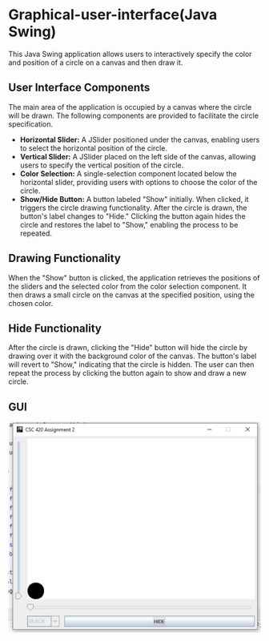 # Graphical-user-interface(Java Swing)
This Java Swing application allows users to interactively specify the color and position of a circle on a canvas and then draw it.

## User Interface Components
The main area of the application is occupied by a canvas where the circle will be drawn. The following components are provided to facilitate the circle specification.

- **Horizontal Slider:** A JSlider positioned under the canvas, enabling users to select the horizontal position of the circle.
- **Vertical Slider:** A JSlider placed on the left side of the canvas, allowing users to specify the vertical position of the circle.
- **Color Selection:** A single-selection component located below the horizontal slider, providing users with options to choose the color of the circle.
- **Show/Hide Button:** A button labeled "Show" initially. When clicked, it triggers the circle drawing functionality. After the circle is drawn, the button's label changes to "Hide." Clicking the button again hides the circle and restores the label to "Show," enabling the process to be repeated.

## Drawing Functionality
When the "Show" button is clicked, the application retrieves the positions of the sliders and the selected color from the color selection component. It then draws a small circle on the canvas at the specified position, using the chosen color.

## Hide Functionality
After the circle is drawn, clicking the "Hide" button will hide the circle by drawing over it with the background color of the canvas. The button's label will revert to "Show," indicating that the circle is hidden. The user can then repeat the process by clicking the button again to show and draw a new circle.

## GUI
<img width="600" alt="GUI picture" src="https://github.com/umangptl/Graphical-user-interface/blob/main/GUI.png">
